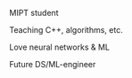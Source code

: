 MIPT student 

Teaching C++, algorithms, etc.

Love neural networks & ML

Future DS/ML-engineer


<!---
TheBetelgeuse/TheBetelgeuse is a ✨ special ✨ repository because its `README.md` (this file) appears on your GitHub profile.
You can click the Preview link to take a look at your changes.
--->
